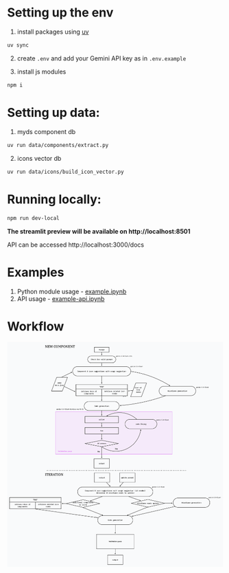 # Setting up the env
1. install packages using [uv](https://github.com/astral-sh/uv)
```sh
uv sync
```

2. create `.env` and add your Gemini API key as in `.env.example`

3. install js modules
```sh
npm i
```

# Setting up data:
1. myds component db
```sh
uv run data/components/extract.py
```

2. icons vector db
```sh
uv run data/icons/build_icon_vector.py
```

# Running locally:
```sh
npm run dev-local
```
**The streamlit preview will be available on http://localhost:8501**

API can be accessed http://localhost:3000/docs

# Examples
1. Python module usage - [example.ipynb](examples/example.ipynb)
2. API usage - [example-api.ipynb](examples/example-api.ipynb)

# Workflow
![workflow](process.png)